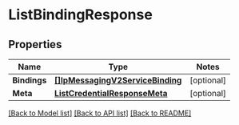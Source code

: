# ListBindingResponse

## Properties
Name | Type | Notes
------------ | ------------- | -------------
**Bindings** | [**[]IpMessagingV2ServiceBinding**](ip_messaging.v2.service.binding.md) | [optional] 
**Meta** | [**ListCredentialResponseMeta**](ListCredentialResponse_meta.md) | [optional] 

[[Back to Model list]](../README.md#documentation-for-models) [[Back to API list]](../README.md#documentation-for-api-endpoints) [[Back to README]](../README.md)


